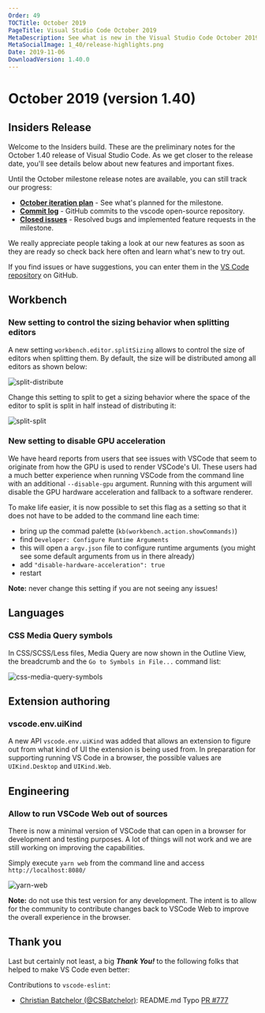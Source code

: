 ```yaml
---
Order: 49
TOCTitle: October 2019
PageTitle: Visual Studio Code October 2019
MetaDescription: See what is new in the Visual Studio Code October 2019 Release (1.40)
MetaSocialImage: 1_40/release-highlights.png
Date: 2019-11-06
DownloadVersion: 1.40.0
---
```

# October 2019 (version 1.40)

<!-- DOWNLOAD_LINKS_PLACEHOLDER -->

## Insiders Release

Welcome to the Insiders build. These are the preliminary notes for the October 1.40 release of Visual Studio Code. As we get closer to the release date, you'll see details below about new features and important fixes.

Until the October milestone release notes are available, you can still track our progress:

* **[October iteration plan](https://github.com/microsoft/vscode/issues/82194)** - See what's planned for the milestone.
* **[Commit log](https://github.com/Microsoft/vscode/commits/master)** - GitHub commits to the vscode open-source repository.
* **[Closed issues](https://github.com/Microsoft/vscode/issues?q=is%3Aissue+milestone%3A%22October+2019%22+is%3Aclosed)** - Resolved bugs and implemented feature requests in the milestone.

We really appreciate people taking a look at our new features as soon as they are ready so check back here often and learn what's new to try out.

If you find issues or have suggestions, you can enter them in the [VS Code repository](https://github.com/Microsoft/vscode/issues) on GitHub.

## Workbench

### New setting to control the sizing behavior when splitting editors

A new setting `workbench.editor.splitSizing` allows to control the size of editors when splitting them. By default, the size will be distributed among all editors as shown below:

![split-distribute](images/1_40/split-distribute.gif)

Change this setting to split to get a sizing behavior where the space of the editor to split is split in half instead of distributing it:

![split-split](images/1_40/split-split.gif)

### New setting to disable GPU acceleration

We have heard reports from users that see issues with VSCode that seem to originate from how the GPU is used to render VSCode's UI. These users had a much better experience when running VSCode from the command line with an additional `--disable-gpu` argument. Running with this argument will disable the GPU hardware acceleration and fallback to a software renderer.

To make life easier, it is now possible to set this flag as a setting so that it does not have to be added to the command line each time:
* bring up the commad palette (`kb(workbench.action.showCommands)`)
* find `Developer: Configure Runtime Arguments`
* this will open a `argv.json` file to configure runtime arguments (you might see some default arguments from us in there already)
* add `"disable-hardware-acceleration": true`
* restart

**Note:** never change this setting if you are not seeing any issues!


## Languages

### CSS Media Query symbols

In CSS/SCSS/Less files, Media Query are now shown in the Outline View, the breadcrumb and the `Go to Symbols in File...` command list:

![css-media-query-symbols](images/1_40/css-media-query-symbols.png)

## Extension authoring

### vscode.env.uiKind

A new API `vscode.env.uiKind` was added that allows an extension to figure out from what kind of UI the extension is being used from. In preparation for supporting running VS Code in a browser, the possible values are `UIKind.Desktop` and `UIKind.Web`.

## Engineering

### Allow to run VSCode Web out of sources

There is now a minimal version of VSCode that can open in a browser for development and testing purposes. A lot of things will not work and we are still working on improving the capabilities.

Simply execute `yarn web` from the command line and access `http://localhost:8080/`

![yarn-web](images/1_40/yarn-web.png)

**Note:** do not use this test version for any development. The intent is to allow for the community to contribute changes back to VSCode Web to improve the overall experience in the browser.

## Thank you

Last but certainly not least, a big *__Thank You!__* to the following folks that helped to make VS Code even better:

Contributions to `vscode-eslint`:

* [Christian Batchelor (@CSBatchelor)](https://github.com/CSBatchelor): README.md Typo [PR #777](https://github.com/microsoft/vscode-eslint/pull/777)

<!-- In-product release notes styles.  Do not modify without also modifying regex in gulpfile.common.js -->
<a id="scroll-to-top" role="button" aria-label="scroll to top" href="#"><span class="icon"></span></a>
<link rel="stylesheet" type="text/css" href="css/inproduct_releasenotes.css"/>
